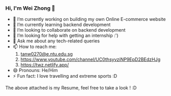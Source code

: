 ### Hi, I'm Wei Zhong  👋

- 🔭 I’m currently working on building my own Online E-commerce website
- 🌱 I’m currently learning backend development
- 👯 I’m looking to collaborate on backend development 
- 🤔 I’m looking for help with getting an internship :')
- 💬 Ask me about any tech-related queries
- 📫 How to reach me: 
  1. tanw0270@e.ntu.edu.sg
  2. https://www.youtube.com/channel/UC0thsyvziNP9EpD2BEdzHJg
  3. https://twz.netlify.app/
- 😄 Pronouns: He/Him 
- ⚡ Fun fact: I love travelling and extreme sports :D 

The above attached is my Resume, feel free to take a look ! :D 
